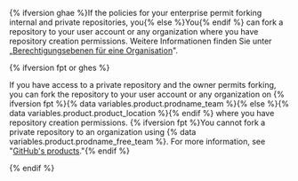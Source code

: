 {% ifversion ghae %}If the policies for your enterprise permit forking internal and private repositories, you{% else %}You{% endif %} can fork a repository to your user account or any organization where you have repository creation permissions. Weitere Informationen finden Sie unter „[Berechtigungsebenen für eine Organisation](/articles/permission-levels-for-an-organization)".

{% ifversion fpt or ghes %}

If you have access to a private repository and the owner permits forking, you can fork the repository to your user account or any organization on {% ifversion fpt %}{% data variables.product.prodname_team %}{% else %}{% data variables.product.product_location %}{% endif %} where you have repository creation permissions. {% ifversion fpt %}You cannot fork a private repository to an organization using {% data variables.product.prodname_free_team %}. For more information, see "[GitHub's products](/articles/githubs-products)."{% endif %}

{% endif %}
